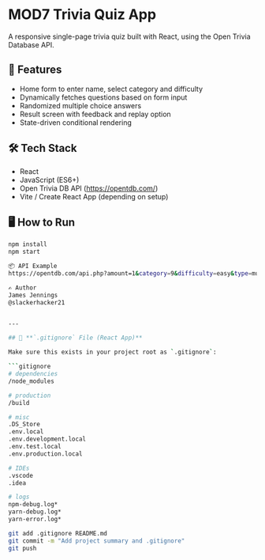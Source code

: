 # MOD7 Trivia Quiz App

A responsive single-page trivia quiz built with React, using the Open Trivia Database API.

## 🚀 Features

- Home form to enter name, select category and difficulty
- Dynamically fetches questions based on form input
- Randomized multiple choice answers
- Result screen with feedback and replay option
- State-driven conditional rendering

## 🛠️ Tech Stack

- React
- JavaScript (ES6+)
- Open Trivia DB API (https://opentdb.com/)
- Vite / Create React App (depending on setup)

## 🖥️ How to Run

```bash
npm install
npm start

📦 API Example
https://opentdb.com/api.php?amount=1&category=9&difficulty=easy&type=multiple

✍️ Author
James Jennings
@slackerhacker21


---

## 🎯 **`.gitignore` File (React App)**

Make sure this exists in your project root as `.gitignore`:

```gitignore
# dependencies
/node_modules

# production
/build

# misc
.DS_Store
.env.local
.env.development.local
.env.test.local
.env.production.local

# IDEs
.vscode
.idea

# logs
npm-debug.log*
yarn-debug.log*
yarn-error.log*

git add .gitignore README.md
git commit -m "Add project summary and .gitignore"
git push

